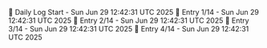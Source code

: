 📅 Daily Log Start - Sun Jun 29 12:42:31 UTC 2025
📌 Entry 1/14 - Sun Jun 29 12:42:31 UTC 2025
📌 Entry 2/14 - Sun Jun 29 12:42:31 UTC 2025
📌 Entry 3/14 - Sun Jun 29 12:42:31 UTC 2025
📌 Entry 4/14 - Sun Jun 29 12:42:31 UTC 2025
